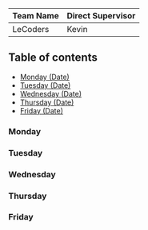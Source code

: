 

| Team Name | Direct Supervisor | 
|--------|--------|
| LeCoders| Kevin |

## Table of contents
- [Monday (Date)](#monday-date)
- [Tuesday (Date)](#tuesday-date)
- [Wednesday (Date)](#wednesday-date)
- [Thursday (Date)](#thursday-date)
- [Friday (Date)](#friday-date)

### Monday <Date>

### Tuesday <Date>

### Wednesday <Date>

### Thursday <Date>

### Friday <Date>

